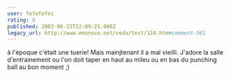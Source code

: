 ```yaml
---
user: fefefefei
rating: 5
published: 2003-06-23T22:09:21.000Z
legacy_url: http://www.emunova.net/veda/test/124.htm#comment-561
---
```

à l'époque c'était une tuerie!
Mais mainjtenant il a mal vieilli.
J'adore la salle d'entrainement ou l'on doit taper en haut au mileu ou en bas du punching ball au bon moment ;)